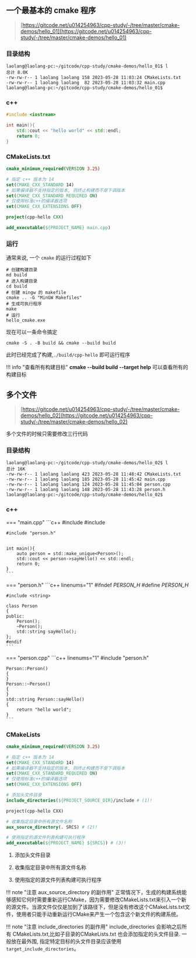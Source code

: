 ## 一个最基本的 cmake 程序

> [https://gitcode.net/u014254963/cpp-study/-/tree/master/cmake-demos/hello_01](https://gitcode.net/u014254963/cpp-study/-/tree/master/cmake-demos/hello_01)

### 目录结构
```shell
laolang@laolang-pc:~/gitcode/cpp-study/cmake-demos/hello_01$ l
总计 8.0K
-rw-rw-r-- 1 laolang laolang 158 2023-05-28 11:03:24 CMakeLists.txt
-rw-rw-r-- 1 laolang laolang  82 2023-05-28 11:03:32 main.cpp
laolang@laolang-pc:~/gitcode/cpp-study/cmake-demos/hello_01$ 
```

### c++
```c++ linenums="1" title="main.cpp"
#include <iostream>

int main(){
    std::cout << "hello world" << std::endl;
    return 0;
}
```

### CMakeLists.txt
```cmake linenums="1" title="CMakeLists.txt"
cmake_minimum_required(VERSION 3.25)

# 指定 c++ 版本为 14
set(CMAKE_CXX_STANDARD 14)
# 如果编译器不支持指定的版本, 则终止构建而不是下调版本
set(CMAKE_CXX_STANDARD_REQUIRED ON)
# 仅使用标准c++的编译器选项
set(CMAKE_CXX_EXTENSIONS OFF)

project(cpp-hello CXX)

add_executable(${PROJECT_NAME} main.cpp)

```

### 运行
通常来说, 一个 `cmake` 的运行过程如下
```shell
# 创建构建目录
md build
# 进入构建目录
cd build
# 创建 mingw 的 makefile
cmake .. -G "MinGW Makefiles"
# 生成可执行程序
make
# 运行
hello_cmake.exe
```

现在可以一条命令搞定
```shell
cmake -S . -B build && cmake --build build
```
此时已经完成了构建,`./build/cpp-hello` 即可运行程序

!!! info "查看所有构建目标"
    **cmake --build build --target help** 可以查看所有的构建目标


## 多个文件

> [https://gitcode.net/u014254963/cpp-study/-/tree/master/cmake-demos/hello_02](https://gitcode.net/u014254963/cpp-study/-/tree/master/cmake-demos/hello_02)

多个文件的时候只需要修改三行代码

### 目录结构
```shell
laolang@laolang-pc:~/gitcode/cpp-study/cmake-demos/hello_02$ l
总计 16K
-rw-rw-r-- 1 laolang laolang 423 2023-05-28 11:48:42 CMakeLists.txt
-rw-rw-r-- 1 laolang laolang 185 2023-05-28 11:45:42 main.cpp
-rw-rw-r-- 1 laolang laolang 124 2023-05-28 11:45:04 person.cpp
-rw-rw-r-- 1 laolang laolang 148 2023-05-28 11:43:28 person.h
laolang@laolang-pc:~/gitcode/cpp-study/cmake-demos/hello_02$ 
```

### c++
=== "main.cpp"
    ```c++
    #include <iostream>
    #include <memory>

    #include "person.h"


    int main(){
        auto person = std::make_unique<Person>();
        std::cout << person->sayHello() << std::endl;
        return 0;
    }
    ```
=== "person.h"
    ```c++ linenums="1"
    #ifndef _PERSON_H_
    #define _PERSON_H_

    #include <string>

    class Person
    {
    public:
        Person();
        ~Person();
        std::string sayHello();
    };
    #endif
    ```

=== "person.cpp"
    ```c++ linenums="1"
    #include "person.h"

    Person::Person()
    {
    }
    Person::~Person()
    {
    }
    std::string Person::sayHello()
    {
        return "hello world";
    }
    ```

### CMakeLists
```cmake linenums="1" title="CMakeLists.txt"
cmake_minimum_required(VERSION 3.25)

# 指定 c++ 版本为 14
set(CMAKE_CXX_STANDARD 14)
# 如果编译器不支持指定的版本, 则终止构建而不是下调版本
set(CMAKE_CXX_STANDARD_REQUIRED ON)
# 仅使用标准c++的编译器选项
set(CMAKE_CXX_EXTENSIONS OFF)

# 添加头文件目录
include_directories(${PROJECT_SOURCE_DIR}/include # (1)!

project(cpp-hello CXX)

# 收集指定目录中所有源文件名称
aux_source_directory(. SRCS) # (2)!

# 使用指定的源文件列表构建可执行程序
add_executable(${PROJECT_NAME} ${SRCS}) # (3)!
```

1. 添加头文件目录

2. 收集指定目录中所有源文件名称

3. 使用指定的源文件列表构建可执行程序

!!! note "注意 aux_source_directory 的副作用"
    正常情况下，生成的构建系统能够感知它何时需要重新运行CMake，因为需要修改CMakeLists.txt来引入一个新的源文件。当源文件仅仅是加到了该路径下，但是没有修改这个CMakeLists.txt文件，使用者只能手动重新运行CMake来产生一个包含这个新文件的构建系统。

!!! note "注意 include_directories 的副作用"
    include_directories 会影响之后所有 CMakeLists.txt,比如子目录的CMakeLists.txt 也会添加指定的头文件目录. 一般放在最外围, 指定特定目标的头文件目录应该使用 `target_include_directories`。
